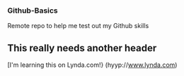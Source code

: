 ### Github-Basics
Remote repo to help me test out my Github skills

## This really needs another header

[I'm learning this on Lynda.com!} (hyyp://www.lynda.com)
